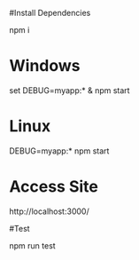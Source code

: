 
#Install Dependencies

npm i

# Windows

set DEBUG=myapp:* & npm start

# Linux
 DEBUG=myapp:* npm start

# Access Site
http://localhost:3000/





#Test

npm run test